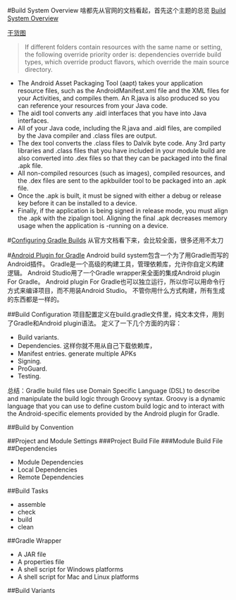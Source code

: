 #Build System Overview
啥都先从官网的文档看起，首先这个主题的总览 [Build System Overview](http://developer.android.com/sdk/installing/studio-build.html)

[干货图](http://developer.android.com/images/build.png)


> If different folders contain resources with the same name or setting, the following override priority order is: dependencies override build types, which override product flavors, which override the main source directory.
* The Android Asset Packaging Tool (aapt) takes your application resource files, such as the AndroidManifest.xml file and the XML files for your Activities, and compiles them. An R.java is also produced so you can reference your resources from your Java code.
* The aidl tool converts any .aidl interfaces that you have into Java interfaces.
* All of your Java code, including the R.java and .aidl files, are compiled by the Java compiler and .class files are output.
* The dex tool converts the .class files to Dalvik byte code. Any 3rd party libraries and .class files that you have included in your module build are also converted into .dex files so that they can be packaged into the final .apk file.
* All non-compiled resources (such as images), compiled resources, and the .dex files are sent to the apkbuilder tool to be packaged into an .apk file.
* Once the .apk is built, it must be signed with either a debug or release key before it can be installed to a device.
* Finally, if the application is being signed in release mode, you must align the .apk with the zipalign tool. Aligning the final .apk decreases memory usage when the application is -running on a device.

#[Configuring Gradle Builds](http://developer.android.com/tools/building/configuring-gradle.html)
从官方文档看下来，会比较全面，很多还用不太刀


#[Android Plugin for Gradle](http://developer.android.com/tools/building/plugin-for-gradle.html)
Android build system包含一个为了用Gradle而写的Android插件。
Gradle是一个高级的构建工具，管理依赖库，允许你自定义构建逻辑。
Android Studio用了一个Gradle wrapper来全面的集成Android plugin For Gradle。
Android plugin For Gradle也可以独立运行，所以你可以用命令行方式来编译项目，而不用装Android Studio。
不管你用什么方式构建，所有生成的东西都是一样的。

##Build Configuration
项目配置定义在build.gradle文件里，纯文本文件，用到了Gradle和Android plugin语法。
定义了一下几个方面的内容：
* Build variants.
* Dependencies. 这样你就不用从自己下载依赖库，
* Manifest entries. generate multiple APKs
* Signing. 
* ProGuard.
* Testing. 

总结：Gradle build files use Domain Specific Language (DSL) to describe and manipulate the build logic through Groovy syntax. Groovy is a dynamic language that you can use to define custom build logic and to interact with the Android-specific elements provided by the Android plugin for Gradle.

##Build by Convention

##Project and Module Settings
  ###Project Build File
  ###Module Build File
##Dependencies
* Module Dependencies
* Local Dependencies
* Remote Dependencies

##Build Tasks
* assemble
* check
* build
* clean

##Gradle Wrapper
* A JAR file
* A properties file
* A shell script for Windows platforms
* A shell script for Mac and Linux platforms

##Build Variants

